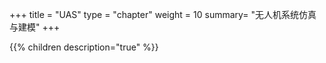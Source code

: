 +++
title = "UAS"
type = "chapter"
weight = 10
summary= "无人机系统仿真与建模"
+++



{{% children description="true" %}}


